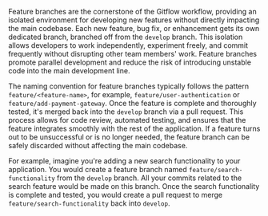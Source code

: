 Feature branches are the cornerstone of the Gitflow workflow, providing an isolated environment for developing new features without directly impacting the main codebase. Each new feature, bug fix, or enhancement gets its own dedicated branch, branched off from the `develop` branch. This isolation allows developers to work independently, experiment freely, and commit frequently without disrupting other team members' work. Feature branches promote parallel development and reduce the risk of introducing unstable code into the main development line.

The naming convention for feature branches typically follows the pattern `feature/<feature-name>`, for example, `feature/user-authentication` or `feature/add-payment-gateway`. Once the feature is complete and thoroughly tested, it's merged back into the `develop` branch via a pull request. This process allows for code review, automated testing, and ensures that the feature integrates smoothly with the rest of the application. If a feature turns out to be unsuccessful or is no longer needed, the feature branch can be safely discarded without affecting the main codebase.

For example, imagine you're adding a new search functionality to your application. You would create a feature branch named `feature/search-functionality` from the `develop` branch. All your commits related to the search feature would be made on this branch. Once the search functionality is complete and tested, you would create a pull request to merge `feature/search-functionality` back into `develop`.
